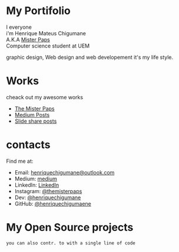# My Portifolio
I everyone <br> i'm Henrique Mateus Chigumane <br>
 A.K.A [Mister Paps](https://www.instagram.com/themisterpaps)<br> 
 Computer science student at UEM

 graphic design, Web design and web developement it's my life style.

 # Works
 cheack out my awesome works
  - [The Mister Paps](https://www.instagram.com/themisterpaps) 
  - [Medium Posts](http://#.com/)
  - [Slide share posts](http://slideshare.com/)
  # contacts
  Find me at:  
- Email: henriquechigumane@outlook.com  
- Medium: [medium]()
- LinkedIn: [LinkedIn]()
- Instagram: [@themisterpaps](https://www.instagram.com/themisterpaps)
- Dev: [@henriquechigumane](https://github.com/HenriqueChigumane/)
- GitHub: [@henriquechigumaene](https://github.com/HenriqueChigumane/)
# My Open Source projects 
    you can also contr. to with a single line of code
    
